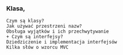 ### Klasa, 


    Czym są klasy?
    Jak używać przestrzeni nazw?
    Obsługa wyjątków i ich przechwytywanie
    + Czym są interfejsy?
    Dziedziczenie i implementacja interfejsów
    Kilka słów o wzorcu MVC
